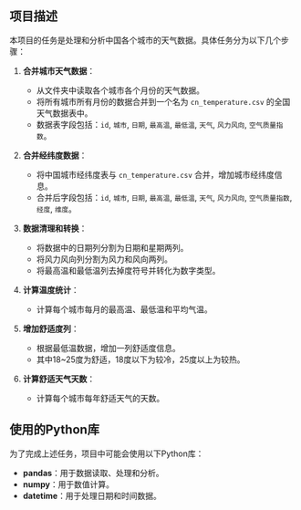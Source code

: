 ## 项目描述

本项目的任务是处理和分析中国各个城市的天气数据。具体任务分为以下几个步骤：

1. **合并城市天气数据**：
   - 从文件夹中读取各个城市各个月份的天气数据。
   - 将所有城市所有月份的数据合并到一个名为 `cn_temperature.csv` 的全国天气数据表中。
   - 数据表字段包括：`id`, `城市`, `日期`, `最高温`, `最低温`, `天气`, `风力风向`, `空气质量指数`。

2. **合并经纬度数据**：
   - 将中国城市经纬度表与 `cn_temperature.csv` 合并，增加城市经纬度信息。
   - 合并后字段包括：`id`, `城市`, `日期`, `最高温`, `最低温`, `天气`, `风力风向`, `空气质量指数`, `经度`, `维度`。

3. **数据清理和转换**：
   - 将数据中的日期列分割为日期和星期两列。
   - 将风力风向列分割为风力和风向两列。
   - 将最高温和最低温列去掉度符号并转化为数字类型。

4. **计算温度统计**：
   - 计算每个城市每月的最高温、最低温和平均气温。

5. **增加舒适度列**：
   - 根据最低温数据，增加一列舒适度信息。
   - 其中18~25度为舒适，18度以下为较冷，25度以上为较热。

6. **计算舒适天气天数**：
   - 计算每个城市每年舒适天气的天数。

## 使用的Python库

为了完成上述任务，项目中可能会使用以下Python库：

- **pandas**：用于数据读取、处理和分析。
- **numpy**：用于数值计算。
- **datetime**：用于处理日期和时间数据。

